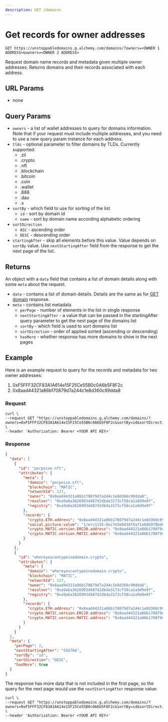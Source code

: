 ```yaml
---
description: GET /domains
---
```


# Get records for owner addresses

`GET https://unstoppabledomains.g.alchemy.com/domains/?owners=<OWNER 1 ADDRESS>&owners=<OWNER 2 ADDRESS>`

Request domain name records and metadata given multiple owner addresses. Returns domains and their records associated with each address.

## URL Params

* none

## Query Params

* `owners` - a list of wallet addresses to query for domains information. Note that if your request must include multiple addresses, and you need to use a new query param instance for each address.&#x20;
* `tlds` - optional parameter to filter domains by TLDs. Currently supported:
  * .zil
  * .crypto
  * .nft
  * .blockchain
  * .bitcoin
  * .coin
  * .wallet
  * .888
  * .dao
  * .x
* `sortBy` - which field to use for sorting of the list
  * `id` - sort by domain id
  * `name` - sort by domain name according alphabetic ordering
* `sortDirection`
  * `ASC` - ascending order
  * `DESC` - descending order
* `startingAfter` - skip all elements before this value. Value depends on `sortBy` value. Use `nextStartingAfter` field from the response to get the next page of the list.

## Returns

An object with a `data` field that contains a list of domain details along with some `meta` about the request.

* `data` - contains a list of domain details. Details are the same as for [GET domain](https://app.gitbook.com/o/-MB5OnTtI\_5pcZn7v2wm/s/-MB17w56kk7ZnRMWdqOL/c/FC55ZR3wgdPnCJBklY2o/enhanced-apis/unstoppable-domains-apis/get-domain) response.
* `meta` - contains list metadata
  * `perPage` - number of elements in the list in single response&#x20;
  * `nextStartingAfter` - a value that can be passed in the startingAfter  query parameter to get the next page of the domains list
  * `sortBy` - which field is used to sort domains list
  * `sortDirection` - order of applied sorted (ascending or descending)&#x20;
  * `hasMore` - whether response has more domains to show in the next pages

## Example

Here is an example request to query for the records and metadata for two owner addresses:

1. 0xF5FFF32CF83A1A614e15F25Ce55B0c0A6b5F8F2c
2. 0x8aad44321a86b170879d7a244c1e8d360c99dda8

### Request

```
curl \
--request GET "https://unstoppabledomains.g.alchemy.com/domains/?owners=0xF5FFF32CF83A1A614e15F25Ce55B0c0A6b5F8F2c&sortBy=id&sortDirection=DESC&perPage=2&owners=0x8aad44321a86b170879d7a244c1e8d360c99dda8" \
--header 'Authorization: Bearer <YOUR API KEY>'
```

### Response

```json
{
  "data": [
    {
      "id": "porpoise.nft",
      "attributes": {
        "meta": {
          "domain": "porpoise.nft",
          "blockchain": "MATIC",
          "networkId": 137,
          "owner": "0x8aad44321a86b170879d7a244c1e8d360c99dda8",
          "resolver": "0xa9a6a3626993d487d2dbda3173cf58ca1a9d9e9f",
          "registry": "0xa9a6a3626993d487d2dbda3173cf58ca1a9d9e9f"
        },
        "records": {
          "crypto.ETH.address": "0x8aad44321a86b170879d7a244c1e8d360c99dda8",
          "social.picture.value": "1/erc1155:0xc7e5e9434f4a71e6db978bd65b4d61d3593e5f27/14317",
          "crypto.MATIC.version.ERC20.address": "0x8aad44321a86b170879d7a244c1e8d360c99dda8",
          "crypto.MATIC.version.MATIC.address": "0x8aad44321a86b170879d7a244c1e8d360c99dda8"
        }
      }
    },
    {
      "id": "whereyoucantypeinadomain.crypto",
      "attributes": {
        "meta": {
          "domain": "whereyoucantypeinadomain.crypto",
          "blockchain": "MATIC",
          "networkId": 137,
          "owner": "0x8aad44321a86b170879d7a244c1e8d360c99dda8",
          "resolver": "0xa9a6a3626993d487d2dbda3173cf58ca1a9d9e9f",
          "registry": "0xa9a6a3626993d487d2dbda3173cf58ca1a9d9e9f"
        },
        "records": {
          "crypto.ETH.address": "0x8aad44321a86b170879d7a244c1e8d360c99dda8",
          "crypto.MATIC.version.ERC20.address": "0x8aad44321a86b170879d7a244c1e8d360c99dda8",
          "crypto.MATIC.version.MATIC.address": "0x8aad44321a86b170879d7a244c1e8d360c99dda8"
        }
      }
    }
  ],
  "meta": {
    "perPage": 2,
    "nextStartingAfter": "556766",
    "sortBy": "id",
    "sortDirection": "DESC",
    "hasMore": true
  }
}
```

The response has more data that is not included in the first page, so the query for the next page would use the `nextStartingAfter` response value:

```
curl \
--request GET "https://unstoppabledomains.g.alchemy.com/domains/?owners=0xF5FFF32CF83A1A614e15F25Ce55B0c0A6b5F8F2c&sortBy=id&sortDirection=DESC&perPage=2&owners=0x8aad44321a86b170879d7a244c1e8d360c99dda8&startingAfter=556766" \
--header 'Authorization: Bearer <YOUR API KEY>'
```
